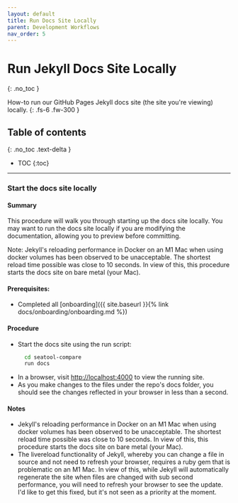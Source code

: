 ```yaml
---
layout: default
title: Run Docs Site Locally
parent: Development Workflows
nav_order: 5
---
```


# Run Jekyll Docs Site Locally
{: .no_toc }

How-to run our GitHub Pages Jekyll docs site (the site you're viewing) locally.
{: .fs-6 .fw-300 }

## Table of contents
{: .no_toc .text-delta }

- TOC
{:toc}

---

### Start the docs site locally

#### Summary
This procedure will walk you through starting up the docs site locally.  You may want to run the docs site locally if you are modifying the documentation, allowing you to preview before committing.  

Note:  Jekyll's reloading performance in Docker on an M1 Mac when using docker volumes has been observed to be unacceptable.  The shortest reload time possible was close to 10 seconds.  In view of this, this procedure starts the docs site on bare metal (your Mac).

#### Prerequisites:
- Completed all [onboarding]({{ site.baseurl }}{% link docs/onboarding/onboarding.md %})

#### Procedure
- Start the docs site using the run script:
  ```bash
    cd seatool-compare
    run docs
  ```
- In a browser, visit [http://localhost:4000](http://localhost:4000) to view the running site.
- As you make changes to the files under the repo's docs folder, you should see the changes reflected in your browser in less than a second.

#### Notes
- Jekyll's reloading performance in Docker on an M1 Mac when using docker volumes has been observed to be unacceptable.  The shortest reload time possible was close to 10 seconds.  In view of this, this procedure starts the docs site on bare metal (your Mac).
- The livereload functionality of Jekyll, whereby you can change a file in source and not need to refresh your browser, requires a ruby gem that is problematic on an M1 Mac.  In view of this, while Jekyll will automatically regenerate the site when files are changed with sub second performance, you will need to refresh your browser to see the update.  I'd like to get this fixed, but it's not seen as a priority at the moment.
